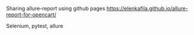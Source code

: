 Sharing allure-report using github pages 
https://elenkafila.github.io/allure-report-for-opencart/

Selenium, pytest, allure
